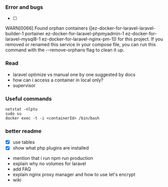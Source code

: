 ### Error and bugs
* [ ] 


WARN[0066] Found orphan containers ([ez-docker-for-laravel-laravel-builder-1 portainer ez-docker-for-laravel-phpmyadmin-1 ez-docker-for-laravel-mysql8-1 ez-docker-for-laravel-nginx-pm-1]) for this project. If you removed or renamed this service in your compose file, you can run this command with the --remove-orphans flag to clean it up.


### Read

* laravel optimize vs manual one by one suggested by docs
* how can i access a container in local only?
* supervisor


### Useful commands

```cli
netstat -nlptu
sudo su
docker exec -t -i <containerId> /bin/bash
```


### better readme

- [x] use tables
- [x] show what php plugins are installed
- mention that i run npm run production
- explain why no volumes for laravel
- add FAQ
- explain nginx proxy manager and how to use let's encrypt
- wiki
